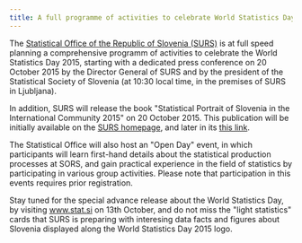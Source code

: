 ```yaml
---
title: A full programme of activities to celebrate World Statistics Day 2015 in Slovenia
---
```

The [Statistical Office of the Republic of Slovenia (SURS)](http://www.stat.si) is at full speed planning a comprehensive programm of activities to celebrate the World Statistics Day 2015, starting with a dedicated press conference on 20 October 2015 by the Director General of SURS and by the president of the Statistical Society of Slovenia (at 10:30 local time, in the premises of SURS in Ljubljana).

In addition, SURS will release the book "Statistical Portrait of Slovenia in the International Community 2015" on 20 October 2015. This publication will be initially available on the [SURS homepage](http://www.stat.si), and later in its [this link](http://www.stat.si/StatWeb/en/mainnavigation/data/publications).  

The Statistical Office will also host an "Open Day" event, in which participants will learn first-hand details about the statistical production processes at SORS, and gain practical experience in the field of statistics by participating in various group activities. Please note that participation in this events requires prior registration.

Stay tuned for the special advance release about the World Statistics Day, by visiting www.stat.si on 13th October, and do not miss the "light statistics" cards that SURS is preparing with interesing data facts and figures about Slovenia displayed along the World Statistics Day 2015 logo.
